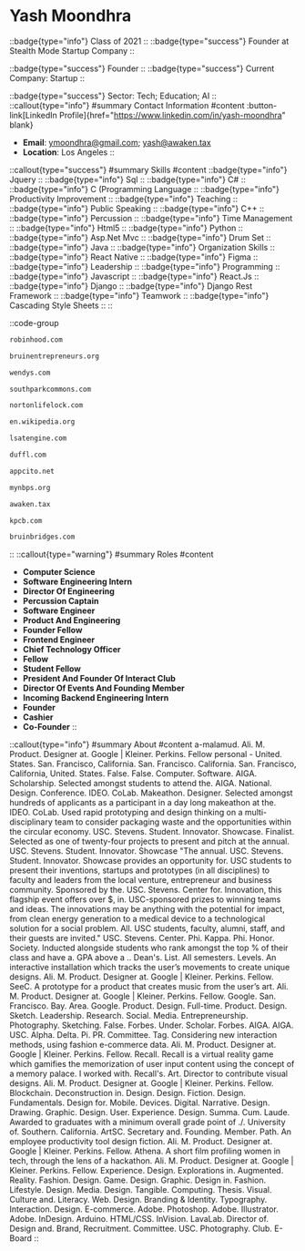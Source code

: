 # Yash Moondhra
::badge{type="info"}
Class of 2021
::
::badge{type="success"}
Founder at Stealth Mode Startup Company
::

::badge{type="success"}
Founder
::
::badge{type="success"}
Current Company: Startup
::

::badge{type="success"}
Sector: Tech; Education; AI
::
::callout{type="info"}
#summary
Contact Information
#content
:button-link[LinkedIn Profile]{href="https://www.linkedin.com/in/yash-moondhra" blank}
- **Email**: ymoondhra@gmail.com; yash@awaken.tax
- **Location**: Los Angeles
::

::callout{type="success"}
#summary
Skills
#content
::badge{type="info"}
Jquery
::
::badge{type="info"}
Sql
::
::badge{type="info"}
C#
::
::badge{type="info"}
C (Programming Language
::
::badge{type="info"}
Productivity Improvement
::
::badge{type="info"}
Teaching
::
::badge{type="info"}
Public Speaking
::
::badge{type="info"}
C++
::
::badge{type="info"}
Percussion
::
::badge{type="info"}
Time Management
::
::badge{type="info"}
Html5
::
::badge{type="info"}
Python
::
::badge{type="info"}
Asp.Net Mvc
::
::badge{type="info"}
Drum Set
::
::badge{type="info"}
Java
::
::badge{type="info"}
Organization Skills
::
::badge{type="info"}
React Native
::
::badge{type="info"}
Figma
::
::badge{type="info"}
Leadership
::
::badge{type="info"}
Programming
::
::badge{type="info"}
Javascript
::
::badge{type="info"}
React.Js
::
::badge{type="info"}
Django
::
::badge{type="info"}
Django Rest Framework
::
::badge{type="info"}
Teamwork
::
::badge{type="info"}
Cascading Style Sheets
::
::

::code-group
```bash [Robinhood]
robinhood.com
```
```bash [Bruin Entrepreneurs]
bruinentrepreneurs.org
```
```bash [Wendy's]
wendys.com
```
```bash [South Park Commons]
southparkcommons.com
```
```bash [NortonLifeLock]
nortonlifelock.com
```
```bash [Foley's Department Store]
en.wikipedia.org
```
```bash [LSAT Engine]
lsatengine.com
```
```bash [Duffl]
duffl.com
```
```bash [Stealth Mode Startup Company]
appcito.net
```
```bash [North Broward Preparatory School]
mynbps.org
```
```bash [Awaken - Web3 tax software that actually works.]
awaken.tax
```
```bash [Kleiner Perkins Caufield & Byers]
kpcb.com
```
```bash [Bruin Bridges]
bruinbridges.com
```
::
::callout{type="warning"}
#summary
Roles
#content
- **Computer Science**
- **Software Engineering Intern**
- **Director Of Engineering**
- **Percussion Captain**
- **Software Engineer**
- **Product And Engineering**
- **Founder Fellow**
- **Frontend Engineer**
- **Chief Technology Officer**
- **Fellow**
- **Student Fellow**
- **President And Founder Of Interact Club**
- **Director Of Events And Founding Member**
- **Incoming Backend Engineering Intern**
- **Founder**
- **Cashier**
- **Co-Founder**
::

::callout{type="info"}
#summary
About
#content
a-malamud. Ali. M. Product. Designer at. Google | Kleiner. Perkins. Fellow personal - United. States. San. Francisco, California. San. Francisco. California. San. Francisco, California, United. States. False. False. Computer. Software. AIGA. Scholarship. Selected amongst students to attend the. AIGA. National. Design. Conference. IDEO. CoLab. Makeathon. Designer. Selected amongst hundreds of applicants as a participant in a day long makeathon at the. IDEO. CoLab. Used rapid prototyping and design thinking on a multi-disciplinary team to consider packaging waste and the opportunities within the circular economy. USC. Stevens. Student. Innovator. Showcase. Finalist. Selected as one of twenty-four projects to present and pitch at the annual. USC. Stevens. Student. Innovator. Showcase "The annual. USC. Stevens. Student. Innovator. Showcase provides an opportunity for. USC students to present their inventions, startups and prototypes (in all disciplines) to faculty and leaders from the local venture, entrepreneur and business community. Sponsored by the. USC. Stevens. Center for. Innovation, this flagship event offers over $, in. USC-sponsored prizes to winning teams and ideas. The innovations may be anything with the potential for impact, from clean energy generation to a medical device to a technological solution for a social problem. All. USC students, faculty, alumni, staff, and their guests are invited." USC. Stevens. Center. Phi. Kappa. Phi. Honor. Society. Inducted alongside students who rank amongst the top % of their class and have a. GPA above a .. Dean's. List. All semesters. Levels. An interactive installation which tracks the user’s movements to create unique designs. Ali. M. Product. Designer at. Google | Kleiner. Perkins. Fellow. SeeC. A prototype for a product that creates music from the user’s art. Ali. M. Product. Designer at. Google | Kleiner. Perkins. Fellow. Google. San. Francisco. Bay. Area. Google. Product. Design. Full-time. Product. Design. Sketch. Leadership. Research. Social. Media. Entrepreneurship. Photography. Sketching. False. Forbes. Under. Scholar. Forbes. AIGA. AIGA. USC. Alpha. Delta. Pi. PR. Committee. Tag. Considering new interaction methods, using fashion e-commerce data. Ali. M. Product. Designer at. Google | Kleiner. Perkins. Fellow. Recall. Recall is a virtual reality game which gamifies the memorization of user input content using the concept of a memory palace. I worked with. Recall's. Art. Director to contribute visual designs. Ali. M. Product. Designer at. Google | Kleiner. Perkins. Fellow. Blockchain. Deconstruction in. Design. Design. Fiction. Design. Fundamentals. Design for. Mobile. Devices. Digital. Narrative. Design. Drawing. Graphic. Design. User. Experience. Design. Summa. Cum. Laude. Awarded to graduates with a minimum overall grade point of ./. University of. Southern. California. ArtSC. Secretary and. Founding. Member. Path. An employee productivity tool design fiction. Ali. M. Product. Designer at. Google | Kleiner. Perkins. Fellow. Athena. A short film profiling women in tech, through the lens of a hackathon. Ali. M. Product. Designer at. Google | Kleiner. Perkins. Fellow. Experience. Design. Explorations in. Augmented. Reality. Fashion. Design. Game. Design. Graphic. Design in. Fashion. Lifestyle. Design. Media. Design. Tangible. Computing. Thesis. Visual. Culture and. Literacy. Web. Design. Branding & Identity. Typography. Interaction. Design. E-commerce. Adobe. Photoshop. Adobe. Illustrator. Adobe. InDesign. Arduino. HTML/CSS. InVision. LavaLab. Director of. Design and. Brand, Recruitment. Committee. USC. Photography. Club. E-Board
::
